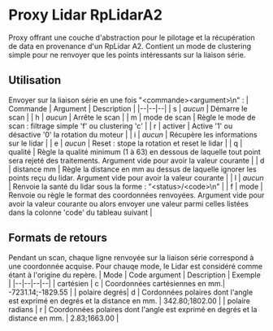 # Proxy Lidar RpLidarA2
Proxy offrant une couche d'abstraction pour le pilotage et la récupération de data en provenance d'un RpLidar A2.
Contient un mode de clustering simple pour ne renvoyer que les points intéressants sur la liaison série.

## Utilisation
Envoyer sur la liaison série en une fois "\<commande>\<argument>\n" :
| Commande | Argument | Description |
|--|--|--|
| s | *aucun* | Démarre le scan |
| h | *aucun* | Arrête le scan |
| m | mode de scan | Règle le mode de scan : filtrage simple 'f' ou clustering 'c' |
| r | activer | Active '1' ou désactive '0' la rotation du moteur |
| i | *aucun* | Récupère les informations sur le lidar |
| e | *aucun* | Reset : stope la rotation et reset le lidar |
| q | qualité | Règle la qualité minimum (1 à 63) en dessous de laquelle tout point sera rejeté des traitements. Argument vide pour avoir la valeur courante |
| d | distance mm | Règle la distance en mm au dessus de laquelle ignorer les points reçu du lidar. Argument vide pour avoir la valeur courante |
| l | *aucun* | Renvoie la santé du lidar sous la forme : "\<status>/\<code>\n"  |
| f | mode | Renvoie ou règle le format des coordonnées renvoyées. Argument vide pour avoir la valeur courante ou alors envoyer une valeur parmi celles listées dans la colonne 'code' du tableau suivant |

## Formats de retours
Pendant un scan, chaque ligne renvoyée sur la liaison série correspond à une coordonnée acquise.
Pour chauqe mode, le Lidar est considéré comme étant à l'origine du repère. 
| Mode | Code argument | Description | Exemple |
|--|--|--|--|
| cartésien | c | Coordonnées cartésiennes en mm.| -7231.14;-1829.55 |
| polaire degrés| d | Cordonnées polaires dont l'angle est exprimé en degrés et la distance en mm. | 342.80;1802.00 |
| polaire radians | r | Coordonnées polaires dont l'angle est exprimé en degrés et la distance en mm. | 2.83;1663.00 |